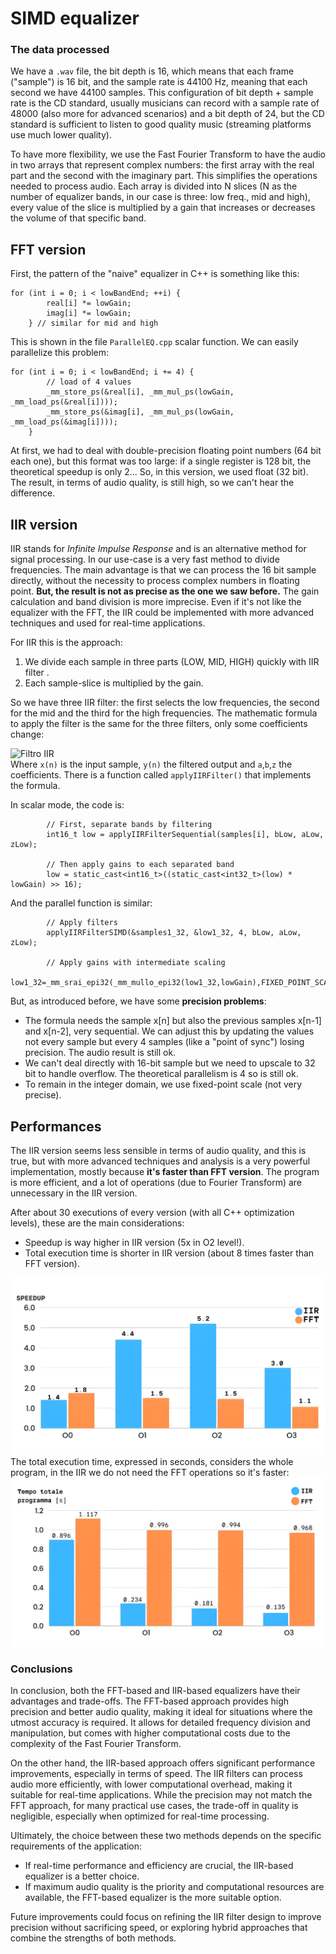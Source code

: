 # SIMD equalizer #
### The data processed ###
We have a `.wav` file, the bit depth is 16, which means that each frame ("sample") is 16 bit, and the sample rate is 44100 Hz, meaning that each second we have 44100 samples. 
This configuration of bit depth + sample rate is the CD standard, usually musicians can record with a sample rate of 48000 (also more for advanced scenarios) and a bit depth of 24, but the CD standard is sufficient to 
listen to good quality music (streaming platforms use much lower quality).

To have more flexibility, we use the Fast Fourier Transform to have the audio in two arrays that represent complex numbers: the first array with the real part and the second with the imaginary part. This simplifies the operations needed to process audio. Each array is divided into N slices (N as the number of equalizer bands, in our case is three: low freq., mid and high), every value of the slice is multiplied by a gain that increases or decreases the volume of that specific band.

## FFT version ##
First, the pattern of the "naive" equalizer in C++ is something like this:
```
for (int i = 0; i < lowBandEnd; ++i) {
        real[i] *= lowGain;
        imag[i] *= lowGain;
    } // similar for mid and high
```

This is shown in the file ```ParallelEQ.cpp``` scalar function.
We can easily parallelize this problem:
```
for (int i = 0; i < lowBandEnd; i += 4) {
        // load of 4 values
        _mm_store_ps(&real[i], _mm_mul_ps(lowGain, _mm_load_ps(&real[i])));
        _mm_store_ps(&imag[i], _mm_mul_ps(lowGain, _mm_load_ps(&imag[i])));
    } 
```

At first, we had to deal with double-precision floating point numbers (64 bit each one), but this format was too large: if a single register is 128 bit, the theoretical speedup is only 2...
So, in this version, we used float (32 bit). The result, in terms of audio quality, is still high, so we can't hear the difference. 

## IIR version ##
IIR stands for *Infinite Impulse Response* and is an alternative method for signal processing. In our use-case is a very fast method to divide frequencies. The main advantage is that we can process the 16 bit sample directly, without the necessity to process complex numbers in floating point.
**But, the result is not as precise as the one we saw before.** The gain calculation and band division is more imprecise.
Even if it's not like the equalizer with the FFT, the IIR could be implemented with more advanced techniques and used for real-time applications.

For IIR this is the approach:
1. We divide each sample in three parts (LOW, MID, HIGH) quickly with IIR filter .
2. Each sample-slice is multiplied by the gain.

So we have three IIR filter: the first selects the low frequencies, the second for the mid and the third for the high frequencies. The mathematic formula to apply the filter is the same for the three filters, only some coefficients change: 


![Filtro IIR](https://latex.codecogs.com/png.latex?\bg_white\color{Black}y%5Bn%5D%20%3D%20%5Cfrac%7Bb_0%20x%5Bn%5D%20%2B%20b_1%20x%5Bn-1%5D%20%2B%20b_2%20x%5Bn-2%5D%7D%7B1%20%2B%20a_1%20y%5Bn-1%5D%20%2B%20a_2%20y%5Bn-2%5D%7D)
\
Where `x(n)` is the input sample, `y(n)` the filtered output and `a`,`b`,`z` the coefficients. There is a function called `applyIIRFilter()` that implements the formula.

In scalar mode, the code is:
```
		// First, separate bands by filtering
		int16_t low = applyIIRFilterSequential(samples[i], bLow, aLow, zLow);

		// Then apply gains to each separated band
		low = static_cast<int16_t>((static_cast<int32_t>(low) * lowGain) >> 16);
```

And the parallel function is similar:
```
        // Apply filters
        applyIIRFilterSIMD(&samples1_32, &low1_32, 4, bLow, aLow, zLow);
        
		// Apply gains with intermediate scaling
		low1_32=_mm_srai_epi32(_mm_mullo_epi32(low1_32,lowGain),FIXED_POINT_SCALE);
```

But, as introduced before, we have some **precision problems**:
- The formula needs the sample x[n] but also the previous samples x[n-1] and x[n-2], very sequential. We can adjust this by updating the values not every sample but every 4 samples (like a "point of sync") losing precision. The audio result is still ok.
- We can't deal directly with 16-bit sample but we need to upscale to 32 bit to handle overflow. The theoretical parallelism is 4 so is still ok.
- To remain in the integer domain, we use fixed-point scale (not very precise).

## Performances ##
The IIR version seems less sensible in terms of audio quality, and this is true, but with more advanced techniques and analysis is a very powerful implementation, mostly because **it's faster than FFT version**. The program is more efficient, and a lot of operations (due to Fourier Transform) are unnecessary in the IIR version.

After about 30 executions of every version (with all C++ optimization levels), these are the main considerations:

 - Speedup is way higher in IIR version (5x in O2 level!).
 - Total execution time is shorter in IIR version (about 8 times faster than FFT version).

![Equalizer_simd_speedup](./simd_comparison.jpeg)
The total execution time, expressed in seconds, considers the whole program, in the IIR we do not need the FFT operations so it's faster:
![Equalizer_simd_time](./simd_time_comparison.jpg)

### Conclusions ###
In conclusion, both the FFT-based and IIR-based equalizers have their advantages and trade-offs. The FFT-based approach provides high precision and better audio quality, making it ideal for situations where the utmost accuracy is required. It allows for detailed frequency division and manipulation, but comes with higher computational costs due to the complexity of the Fast Fourier Transform.

On the other hand, the IIR-based approach offers significant performance improvements, especially in terms of speed. The IIR filters can process audio more efficiently, with lower computational overhead, making it suitable for real-time applications. While the precision may not match the FFT approach, for many practical use cases, the trade-off in quality is negligible, especially when optimized for real-time processing.

Ultimately, the choice between these two methods depends on the specific requirements of the application:

-   If real-time performance and efficiency are crucial, the IIR-based equalizer is a better choice.
-   If maximum audio quality is the priority and computational resources are available, the FFT-based equalizer is the more suitable option.

Future improvements could focus on refining the IIR filter design to improve precision without sacrificing speed, or exploring hybrid approaches that combine the strengths of both methods.
